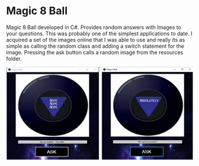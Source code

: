 # Magic 8 Ball

Magic 8 Ball developed in C#. Provides random answers with Images to your questions. This was probably one of the simplest applications to 
date. I acquired a set of the images online that I was able to use and really its as simple as calling the random class and adding a switch 
statement for the image. Pressing the ask button calls a random image from the resources folder. 

![alt text](https://github.com/abelberhane/Magic8Ball/blob/master/Images/FinalSH.png?raw=true)
